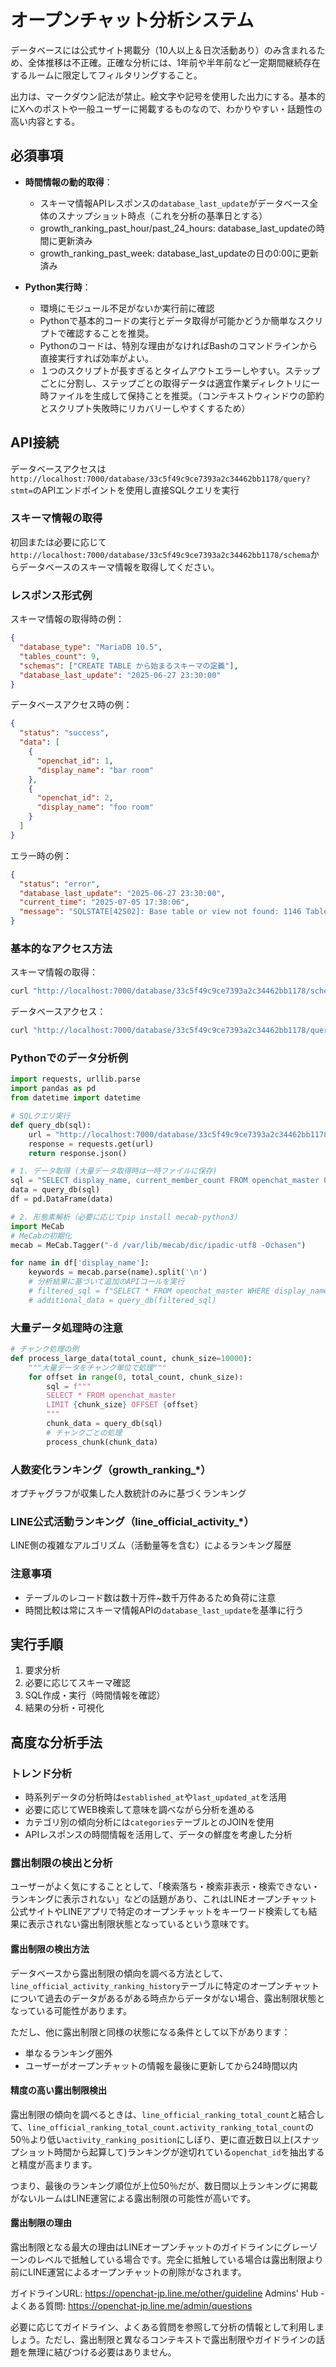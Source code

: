# オープンチャット分析システム

データベースには公式サイト掲載分（10人以上＆日次活動あり）のみ含まれるため、全体推移は不正確。正確な分析には、1年前や半年前など一定期間継続存在するルームに限定してフィルタリングすること。

出力は、マークダウン記法が禁止。絵文字や記号を使用した出力にする。基本的にXへのポストや一般ユーザーに掲載するものなので、わかりやすい・話題性の高い内容とする。

## 必須事項
- **時間情報の動的取得**：
  - スキーマ情報APIレスポンスの`database_last_update`がデータベース全体のスナップショット時点（これを分析の基準日とする）
  - growth_ranking_past_hour/past_24_hours: database_last_updateの時間に更新済み
  - growth_ranking_past_week: database_last_updateの日の0:00に更新済み

- **Python実行時**：
  - 環境にモジュール不足がないか実行前に確認
  - Pythonで基本的コードの実行とデータ取得が可能かどうか簡単なスクリプトで確認することを推奨。
  - Pythonのコードは、特別な理由がなければBashのコマンドラインから直接実行すれば効率がよい。
  - １つのスクリプトが長すぎるとタイムアウトエラーしやすい。ステップごとに分割し、ステップごとの取得データは適宜作業ディレクトリに一時ファイルを生成して保持ことを推奨。（コンテキストウィンドウの節約とスクリプト失敗時にリカバリーしやすくするため）

## API接続
データベースアクセスは`http://localhost:7000/database/33c5f49c9ce7393a2c34462bb1178/query?stmt=`のAPIエンドポイントを使用し直接SQLクエリを実行

### スキーマ情報の取得
初回または必要に応じて`http://localhost:7000/database/33c5f49c9ce7393a2c34462bb1178/schema`からデータベースのスキーマ情報を取得してください。

### レスポンス形式例
スキーマ情報の取得時の例：
```json
{
  "database_type": "MariaDB 10.5",
  "tables_count": 9,
  "schemas": ["CREATE TABLE から始まるスキーマの定義"],
  "database_last_update": "2025-06-27 23:30:00"
}
```

データベースアクセス時の例：
```json
{
  "status": "success",
  "data": [
    {
      "openchat_id": 1,
      "display_name": "bar room"
    },
    {
      "openchat_id": 2,
      "display_name": "foo room"
    }
  ]
}
```

エラー時の例：
```json
{
  "status": "error",
  "database_last_update": "2025-06-27 23:30:00",
  "current_time": "2025-07-05 17:38:06",
  "message": "SQLSTATE[42S02]: Base table or view not found: 1146 Table 'ocreview_api.invalid_table' doesn't exist"
}
```

### 基本的なアクセス方法
スキーマ情報の取得：
```bash
curl "http://localhost:7000/database/33c5f49c9ce7393a2c34462bb1178/schema"
```

データベースアクセス：
```bash
curl "http://localhost:7000/database/33c5f49c9ce7393a2c34462bb1178/query?stmt=SELECT%20*%20FROM%20openchat_master%20LIMIT%205"
```

### Pythonでのデータ分析例
```python
import requests, urllib.parse
import pandas as pd
from datetime import datetime

# SQLクエリ実行
def query_db(sql):
    url = "http://localhost:7000/database/33c5f49c9ce7393a2c34462bb1178/query?stmt=" + urllib.parse.quote(sql)
    response = requests.get(url)
    return response.json()

# 1. データ取得 (大量データ取得時は一時ファイルに保存)
sql = "SELECT display_name, current_member_count FROM openchat_master ORDER BY current_member_count DESC LIMIT 10"
data = query_db(sql)
df = pd.DataFrame(data)

# 2. 形態素解析（必要に応じてpip install mecab-python3）
import MeCab
# MeCabの初期化
mecab = MeCab.Tagger("-d /var/lib/mecab/dic/ipadic-utf8 -Ochasen")

for name in df['display_name']:
    keywords = mecab.parse(name).split('\n')
    # 分析結果に基づいて追加のAPIコールを実行
    # filtered_sql = f"SELECT * FROM openchat_master WHERE display_name LIKE '%{keyword}%'"
    # additional_data = query_db(filtered_sql)
```

### 大量データ処理時の注意
```python
# チャンク処理の例
def process_large_data(total_count, chunk_size=10000):
    """大量データをチャンク単位で処理"""
    for offset in range(0, total_count, chunk_size):
        sql = f"""
        SELECT * FROM openchat_master 
        LIMIT {chunk_size} OFFSET {offset}
        """
        chunk_data = query_db(sql)
        # チャンクごとの処理
        process_chunk(chunk_data)
```

### 人数変化ランキング（growth_ranking_*）
オプチャグラフが収集した人数統計のみに基づくランキング

### LINE公式活動ランキング（line_official_activity_*）
LINE側の複雑なアルゴリズム（活動量等を含む）によるランキング履歴

### 注意事項
- テーブルのレコード数は数十万件~数千万件あるため負荷に注意
- 時間比較は常にスキーマ情報APIの`database_last_update`を基準に行う

## 実行手順
1. 要求分析
2. 必要に応じてスキーマ確認
3. SQL作成・実行（時間情報を確認）
4. 結果の分析・可視化

## 高度な分析手法

### トレンド分析
- 時系列データの分析時は`established_at`や`last_updated_at`を活用
- 必要に応じてWEB検索して意味を調べながら分析を進める
- カテゴリ別の傾向分析には`categories`テーブルとのJOINを使用
- APIレスポンスの時間情報を活用して、データの鮮度を考慮した分析

### 露出制限の検出と分析
ユーザーがよく気にすることとして、「検索落ち・検索非表示・検索できない・ランキングに表示されない」などの話題があり、これはLINEオープンチャット公式サイトやLINEアプリで特定のオープンチャットをキーワード検索しても結果に表示されない露出制限状態となっているという意味です。

#### 露出制限の検出方法
データベースから露出制限の傾向を調べる方法として、`line_official_activity_ranking_history`テーブルに特定のオープンチャットについて過去のデータがあるがある時点からデータがない場合、露出制限状態となっている可能性があります。

ただし、他に露出制限と同様の状態になる条件として以下があります：
- 単なるランキング圏外
- ユーザーがオープンチャットの情報を最後に更新してから24時間以内

#### 精度の高い露出制限検出
露出制限の傾向を調べるときは、`line_official_ranking_total_count`と結合して、`line_official_ranking_total_count.activity_ranking_total_count`の50％より低い`activity_ranking_position`にしぼり、更に直近数日以上(スナップショット時間から起算して)ランキングが途切れている`openchat_id`を抽出すると精度が高まります。

つまり、最後のランキング順位が上位50％だが、数日間以上ランキングに掲載がないルームはLINE運営による露出制限の可能性が高いです。

#### 露出制限の理由
露出制限となる最大の理由はLINEオープンチャットのガイドラインにグレーゾーンのレベルで抵触している場合です。完全に抵触している場合は露出制限より前にLINE運営によるオープンチャットの削除がなされます。

ガイドラインURL: https://openchat-jp.line.me/other/guideline
Admins' Hub - よくある質問: https://openchat-jp.line.me/admin/questions

必要に応じてガイドライン、よくある質問を参照して分析の情報として利用しましょう。ただし、露出制限と異なるコンテキストで露出制限やガイドラインの話題を無理に結びつける必要はありません。